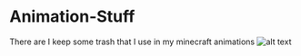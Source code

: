 # Animation-Stuff
There are I keep some trash that I use in my minecraft animations
![alt text](https://sun9-14.userapi.com/impg/PojGIi-aijkYlvKB-6Kc1GaHqvDNKYeL2VtPhw/lZAvL3DGBg0.jpg?size=1920x1080&quality=96&proxy=1&sign=62e259bd72641281ea1eb00fc9982266&type=album)
